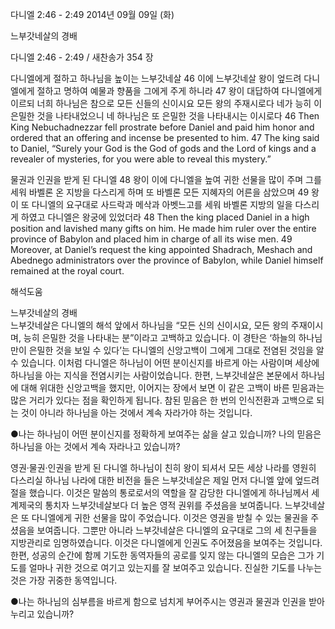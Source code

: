 다니엘 2:46 - 2:49 
2014년 09월 09일 (화)

느부갓네살의 경배



다니엘 2:46 - 2:49 / 새찬송가 354 장


다니엘에게 절하고 하나님을 높이는 느부갓네살
46 이에 느부갓네살 왕이 엎드려 다니엘에게 절하고 명하여 예물과 향품을 그에게 주게 하니라 47 왕이 대답하여 다니엘에게 이르되 너희 하나님은 참으로 모든 신들의 신이시요 모든 왕의 주재시로다 네가 능히 이 은밀한 것을 나타내었으니 네 하나님은 또 은밀한 것을 나타내시는 이시로다
46 Then King Nebuchadnezzar fell prostrate before Daniel and paid him honor and ordered that an offering and incense be presented to him. 47 The king said to Daniel, “Surely your God is the God of gods and the Lord of kings and a revealer of mysteries, for you were able to reveal this mystery.”   

물권과 인권을 받게 된 다니엘
48 왕이 이에 다니엘을 높여 귀한 선물을 많이 주며 그를 세워 바벨론 온 지방을 다스리게 하며 또 바벨론 모든 지혜자의 어른을 삼았으며 49 왕이 또 다니엘의 요구대로 사드락과 메삭과 아벳느고를 세워 바벨론 지방의 일을 다스리게 하였고 다니엘은 왕궁에 있었더라
48 Then the king placed Daniel in a high position and lavished many gifts on him. He made him ruler over the entire province of Babylon and placed him in charge of all its wise men. 49 Moreover, at Daniel’s request the king appointed Shadrach, Meshach and Abednego administrators over the province of Babylon, while Daniel himself remained at the royal court.

해석도움





느부갓네살의 경배  
느부갓네살은 다니엘의 해석 앞에서 하나님을 “모든 신의 신이시요, 모든 왕의 주재이시며, 능히 은밀한 것을 나타내는 분”이라고 고백하고 있습니다. 이 경탄은 ‘하늘의 하나님만이 은밀한 것을 보일 수 있다’는 다니엘의 신앙고백이 그에게 그대로 전염된 것임을 알 수 있습니다. 이처럼 다니엘은 하나님이 어떤 분이신지를 바르게 아는 사람이며 세상에 하나님을 아는 지식을 전염시키는 사람이었습니다. 한편, 느부갓네살은 본문에서 하나님에 대해 위대한 신앙고백을 했지만, 이어지는 장에서 보면 이 같은 고백이 바른 믿음과는 많은 거리가 있다는 점을 확인하게 됩니다. 참된 믿음은 한 번의 인식전환과 고백으로 되는 것이 아니라 하나님을 아는 것에서 계속 자라가야 하는 것입니다.

●나는 하나님이 어떤 분이신지를 정확하게 보여주는 삶을 살고 있습니까? 나의 믿음은 하나님을 아는 것에서 계속 자라나고 있습니까?

영권·물권·인권을 받게 된 다니엘
하나님이 친히 왕이 되셔서 모든 세상 나라를 영원히 다스리실 하나님 나라에 대한 비전을 들은 느부갓네살은 제일 먼저 다니엘 앞에 엎드려 절을 했습니다. 이것은 말씀의 통로로서의 역할을 잘 감당한 다니엘에게 하나님께서 세계제국의 통치자 느부갓네살보다 더 높은 영적 권위를 주셨음을 보여줍니다. 느부갓네살은 또 다니엘에게 귀한 선물을 많이 주었습니다. 이것은 영권을 받칠 수 있는 물권을 주셨음을 보여줍니다. 그뿐만 아니라 느부갓네살은 다니엘의 요구대로 그의 세 친구들을 지방관리로 임명하였습니다. 이것은 다니엘에게 인권도 주어졌음을 보여주는 것입니다. 한편, 성공의 순간에 함께 기도한 동역자들의 공로를 잊지 않는 다니엘의 모습은 그가 기도를 얼마나 귀한 것으로 여기고 있는지를 잘 보여주고 있습니다. 진실한 기도를 나누는 것은 가장 귀중한 동역입니다. 

●나는 하나님의 심부름을 바르게 함으로 넘치게 부어주시는 영권과 물권과 인권을 받아 누리고 있습니까?